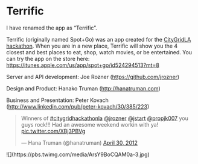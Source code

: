 Terrific
=======

I have renamed the app as “Terrific”.

Terrific (originally named Spot+Go) was an app created for the [CityGridLA hackathon](http://www.citygridmedia.com/developer/blog/citygrid-hackathon-los-angeles-is-a-wrap/).  When you are in a new place, Terrific will show you the 4 closest and best places to eat, shop, watch movies, or be entertained.  You can try the app on the store here:
https://itunes.apple.com/us/app/spot+go/id524294513?mt=8

Server and API development: Joe Rozner (https://github.com/jrozner)

Design and Product: Hanako Truman (http://hanatruman.com)

Business and Presentation: Peter Kovach (http://www.linkedin.com/pub/peter-kovach/30/385/223)

<blockquote class="twitter-tweet" lang="en"><p>Winners of <a href="https://twitter.com/hashtag/citygridhackathonla?src=hash">#citygridhackathonla</a> <a href="https://twitter.com/jrozner">@jrozner</a> <a href="https://twitter.com/JStart">@jstart</a> <a href="https://twitter.com/ProPJK007">@propjk007</a> you guys rock!!! Had an awesome weekend workin with ya! <a href="http://t.co/XBj3PBVg">pic.twitter.com/XBj3PBVg</a></p>&mdash; Hana Truman (@hanatruman) <a href="https://twitter.com/hanatruman/status/196778445403996160">April 30, 2012</a></blockquote>
![](https://pbs.twimg.com/media/ArsY9BoCQAM0a-3.jpg)
